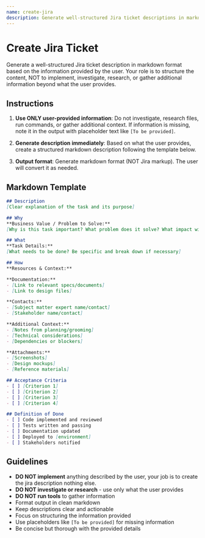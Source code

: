 ```yaml
---
name: create-jira
description: Generate well-structured Jira ticket descriptions in markdown format from user-provided information
---
```


# Create Jira Ticket

Generate a well-structured Jira ticket description in markdown format based on the information provided by the user. Your role is to structure the content, NOT to implement, investigate, research, or gather additional information beyond what the user provides.

## Instructions

1. **Use ONLY user-provided information**: Do not investigate, research files, run commands, or gather additional context. If information is missing, note it in the output with placeholder text like `[To be provided]`.

2. **Generate description immediately**: Based on what the user provides, create a structured markdown description following the template below.

3. **Output format**: Generate markdown format (NOT Jira markup). The user will convert it as needed.

## Markdown Template

```markdown
## Description
[Clear explanation of the task and its purpose]

## Why
**Business Value / Problem to Solve:**
[Why is this task important? What problem does it solve? What impact will it have?]

## What
**Task Details:**
[What needs to be done? Be specific and break down if necessary]

## How
**Resources & Context:**

**Documentation:**
- [Link to relevant specs/documents]
- [Link to design files]

**Contacts:**
- [Subject matter expert name/contact]
- [Stakeholder name/contact]

**Additional Context:**
- [Notes from planning/grooming]
- [Technical considerations]
- [Dependencies or blockers]

**Attachments:**
- [Screenshots]
- [Design mockups]
- [Reference materials]

## Acceptance Criteria
- [ ] [Criterion 1]
- [ ] [Criterion 2]
- [ ] [Criterion 3]
- [ ] [Criterion 4]

## Definition of Done
- [ ] Code implemented and reviewed
- [ ] Tests written and passing
- [ ] Documentation updated
- [ ] Deployed to [environment]
- [ ] Stakeholders notified
```

## Guidelines
- **DO NOT implement** anything described by the user, your job is to create the jira description nothing else.
- **DO NOT investigate or research** - use only what the user provides
- **DO NOT run tools** to gather information
- Format output in clean markdown
- Keep descriptions clear and actionable
- Focus on structuring the information provided
- Use placeholders like `[To be provided]` for missing information
- Be concise but thorough with the provided details